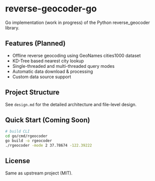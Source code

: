 # reverse-geocoder-go

Go implementation (work in progress) of the Python reverse_geocoder library.

## Features (Planned)
- Offline reverse geocoding using GeoNames cities1000 dataset
- KD-Tree based nearest city lookup
- Single-threaded and multi-threaded query modes
- Automatic data download & processing
- Custom data source support

## Project Structure
See `design.md` for the detailed architecture and file-level design.

## Quick Start (Coming Soon)
```bash
# build CLI
cd go/cmd/rgeocoder
go build -o rgeocoder
./rgeocoder -mode 2 37.78674 -122.39222
```

## License
Same as upstream project (MIT).